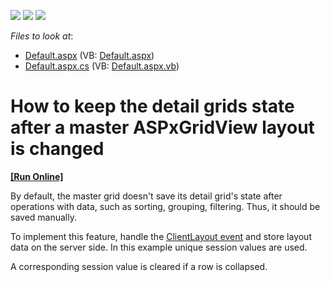 <!-- default badges list -->
![](https://img.shields.io/endpoint?url=https://codecentral.devexpress.com/api/v1/VersionRange/128541538/12.2.7%2B)
[![](https://img.shields.io/badge/Open_in_DevExpress_Support_Center-FF7200?style=flat-square&logo=DevExpress&logoColor=white)](https://supportcenter.devexpress.com/ticket/details/E4604)
[![](https://img.shields.io/badge/📖_How_to_use_DevExpress_Examples-e9f6fc?style=flat-square)](https://docs.devexpress.com/GeneralInformation/403183)
<!-- default badges end -->
<!-- default file list -->
*Files to look at*:

* [Default.aspx](./CS/WebSite/Default.aspx) (VB: [Default.aspx](./VB/WebSite/Default.aspx))
* [Default.aspx.cs](./CS/WebSite/Default.aspx.cs) (VB: [Default.aspx.vb](./VB/WebSite/Default.aspx.vb))
<!-- default file list end -->
# How to keep the detail grids state after a master ASPxGridView layout is changed
<!-- run online -->
**[[Run Online]](https://codecentral.devexpress.com/e4604/)**
<!-- run online end -->


<p>By default, the master grid doesn't save its detail grid's state after operations with data, such as sorting, grouping, filtering. Thus, it should be saved manually. </p><p>To implement this feature, handle the <a href="http://documentation.devexpress.com/#AspNet/DevExpressWebASPxGridViewASPxGridView_ClientLayouttopic"><u>ClientLayout event</u></a> and store layout data on the server side. In this example unique session values are used. </p><p>A corresponding session value is cleared if a row is collapsed.</p>

<br/>


